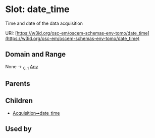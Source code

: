 
# Slot: date_time

Time and date of the data acquisition

URI: [https://w3id.org/osc-em/oscem-schemas-env-tomo/date_time](https://w3id.org/osc-em/oscem-schemas-env-tomo/date_time)


## Domain and Range

None &#8594;  <sub>0..1</sub> [Any](Any.md)

## Parents


## Children

 *  [Acquisition➞date_time](Acquisition_date_time.md)

## Used by

